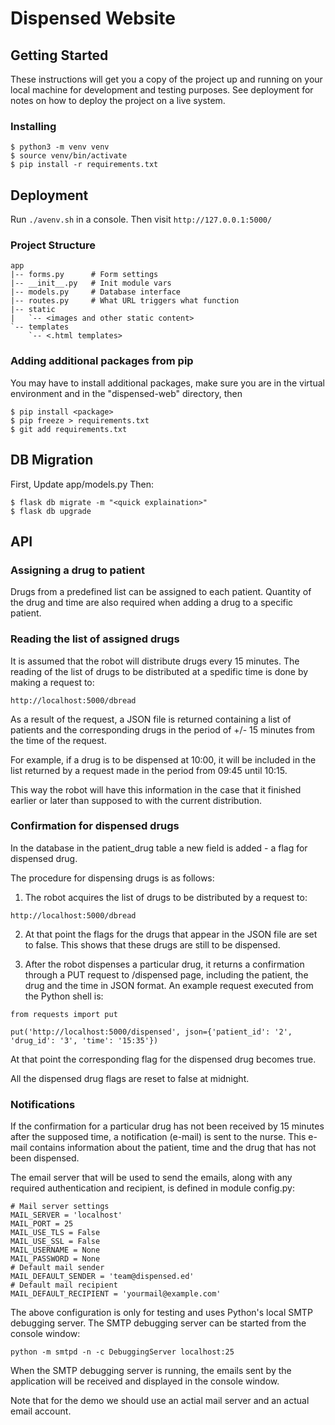 # Dispensed Website


## Getting Started

These instructions will get you a copy of the project up and running on your local machine for development and testing purposes. See deployment for notes on how to deploy the project on a live system.

### Installing
```
$ python3 -m venv venv
$ source venv/bin/activate
$ pip install -r requirements.txt
```

## Deployment
Run `./avenv.sh` in a console. Then visit `http://127.0.0.1:5000/`

### Project Structure
```
app
|-- forms.py      # Form settings
|-- __init__.py   # Init module vars
|-- models.py     # Database interface
|-- routes.py     # What URL triggers what function
|-- static
|   `-- <images and other static content>
`-- templates
    `-- <.html templates>

```

### Adding additional packages from pip
You may have to install additional packages, make sure you are in the virtual environment and in the "dispensed-web" directory, then
```
$ pip install <package>
$ pip freeze > requirements.txt
$ git add requirements.txt
```

## DB Migration
First, Update app/models.py
Then:
```
$ flask db migrate -m "<quick explaination>"
$ flask db upgrade
```

## API
### Assigning a drug to patient
Drugs from a predefined list can be assigned to each patient. Quantity of the drug and time are also required when adding a drug to a specific patient. 

### Reading the list of assigned drugs
It is assumed that the robot will distribute drugs every 15 minutes. The reading of the list of drugs to be distributed at a spedific time is done by making a request to:  

```
http://localhost:5000/dbread
```

As a result of the request, a JSON file is returned containing a list of patients and the corresponding drugs in the period of +/- 15 minutes from the time of the request. 

For example, if a drug is to be dispensed at 10:00, it will be included in the list returned by a request made in the period from 09:45 until 10:15. 

This way the robot will have this information in the case that it finished earlier or later than supposed to with the current distribution.

### Confirmation for dispensed drugs
In the database in the patient_drug table a new field is added - a flag for dispensed drug.

The procedure for dispensing drugs is as follows:

1) The robot acquires the list of drugs to be distributed by a request to:

```
http://localhost:5000/dbread
```

2) At that point the flags for the drugs that appear in the JSON file are set to false.
This shows that these drugs are still to be dispensed.

3) After the robot dispenses a particular drug, it returns a confirmation through a PUT request to  /dispensed page, including the patient, the drug and the time in JSON format. An example request executed from the Python shell is:

```
from requests import put
```
```
put('http://localhost:5000/dispensed', json={'patient_id': '2', 'drug_id': '3', 'time': '15:35'})
```

At that point the corresponding flag for the dispensed drug becomes true.

All the dispensed drug flags are reset to false at midnight.

### Notifications

If the confirmation for a particular drug has not been received by 15 minutes after the supposed time, a notification (e-mail) is sent to the nurse.
This e-mail contains information about the patient, time and the drug that has not been dispensed.

The email server that will be used to send the emails, along with any required authentication and recipient, is defined in module config.py:

    # Mail server settings
    MAIL_SERVER = 'localhost'
    MAIL_PORT = 25
    MAIL_USE_TLS = False
    MAIL_USE_SSL = False
    MAIL_USERNAME = None
    MAIL_PASSWORD = None
    # Default mail sender
    MAIL_DEFAULT_SENDER = 'team@dispensed.ed'
    # Default mail recipient
    MAIL_DEFAULT_RECIPIENT = 'yourmail@example.com'

The above configuration is only for testing and uses Python's local SMTP debugging server.
The SMTP debugging server can be started from the console window:

    python -m smtpd -n -c DebuggingServer localhost:25

When the SMTP debugging server is running, the emails sent by the application will be received and displayed in the console window.

Note that for the demo we should use an actial mail server and an actual email account.

